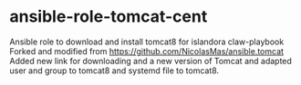 # ansible-role-tomcat-cent
Ansible role to download and install tomcat8 for islandora claw-playbook
Forked and modified from https://github.com/NicolasMas/ansible.tomcat 
Added new link for downloading and a new version of Tomcat and adapted user and group to tomcat8 and systemd file to tomcat8.
